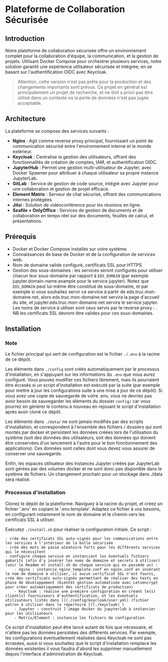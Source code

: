 # Plateforme de Collaboration Sécurisée

## Introduction

Notre plateforme de collaboration sécurisée offre un environnement complet pour la collaboration d'équipe, la communication, et la gestion de projets. Utilisant Docker Compose pour orchestrer plusieurs services, notre solution garantit une expérience utilisateur sécurisée et intégrée, en se basant sur l'authentification OIDC avec Keycloak.

> Attention, cette version n'est pas prête pour la production et des changements importants sont prévus.
> Ce projet en général est principalement un projet de recherche, et ne doit a priori pas être utilisé dans un contexte où la perte de données n'est pas jugée acceptable.

## Architecture

La plateforme se compose des services suivants :

- **Nginx** : Agit comme reverse proxy principal, fournissant un point de communication sécurisé entre l'environnement interne et le monde extérieur.
- **Keycloak** : Centralise la gestion des utilisateurs, offrant des fonctionnalités de création de comptes, IAM, et authentification OIDC.
- **JupyterHub** : Permet une gestion multi-utilisateur de Jupyter, avec Docker Spawner pour attribuer à chaque utilisateur sa propre instance JupyterLab.
- **GitLab** : Service de gestion de code source, intégré avec Jupyter pour une collaboration et gestion de projet efficace.
- **Element Matrix** : Serveur de chat sécurisé, offrant des communications internes protégées.
- **Jitsi** : Solution de vidéoconférence pour les réunions en ligne.
- **Seafile + OnlyOffice** : Services de gestion de documents et de collaboration en temps réel sur des documents, feuilles de calcul, et présentations.

## Prérequis

- Docker et Docker Compose installés sur votre système.
- Connaissances de base de Docker et de la configuration de services web.
- Nom de domaine valide configuré, certificats SSL pour HTTPS
- Gestion des sous-domaines : les services seront configurés pour utiliser chacun leur sous-domaine par rapport à `EDS_DOMAIN` (par exemple jupyter.domain-name.example pour le service jupyter). Notez que `EDS_DOMAIN` peut lui-même être constitué de sous-domaine, et par exemple si vous souhaitez servir ce service à partir de eds.truc.mon-domaine.net, alors eds.truc.mon-domaine.net servira la page d'accueil du site, et jupyter.eds.truc.mon-domaine.net servira le service jupyter.
Les noms de service à utiliser sont ceux servis par le reverse proxy : [](nginx/nginx_template.conf).
NB les certificats SSL devront être valides pour ces sous-domaines.


## Installation

### Note

Le fichier principal qui sert de configuration est le fichier `./.env` à la racine de ce dépôt.

Les éléments dans `./config` sont créés automatiquement par le processus d'installation, en s'appuyant sur les informations du `.env` que vous aurez configuré. Vous pouvez modifier ces fichiers librement, mais ils pourraient être écrasés si un script d'installation est exécuté par la suite (par exemple pour mettre à jour les configurations suite à une mise à jour de ce dépôt).
Si vous avez une copie de sauvegarde de votre .env, vous ne devriez pas avoir besoin de sauvegarder les éléments du dossier `config/` car vous pourrez en générer le contenu à nouveau en rejouant le script d'installation après avoir cloné ce dépôt.

Les éléments dans `./data/` ne sont jamais modifiés par des scripts d'installation, et correspondent à l'ensemble des fichiers / dossiers qui sont montés par docker et persistent les données créées lors de l'utilisation du système (soit des données des utilisateurs, soit des données qui doivent être conservées d'un lancement à l'autre pour le bon fonctionnement des applications).
Ces données sont celles dont vous devez vous assurer de conserver une sauvegarde.

Enfin, les espaces utilisateur des instances Jupyter créées par JupyterLab sont gérées par des volumes docker et ne sont donc pas disponible dans le système de fichiers. Un changement prochain pour un stockage dans ./data sera réalisé.

### Processus d'installation

Clonez le dépôt de la plateforme. Naviguez à la racine du projet, et créez un fichier '.env' en copiant le '.env.template'.
Adaptez ce fichier à vos besoins, en configurant notamment le nom de domaine et le chemin vers les certificats SSL à utiliser.

Exécutez `./install.sh` pour réaliser la configuration initiale.
Ce script :

    - crée des certificats SSL auto-signés pour les communications entre les services à l'intérieur de la bulle sécurisée
    - crée des mots de passe aléatoire forts pour les différents services qui le nécessitent
    - configure chaque service en instanciant les éventuels fichiers gabarits (afin d'y insérer les noms de domaine et secrets à utiliser) (voir le Readme et install.sh de chaque service qui en possède un) :
        - nginx : instancie nginx_template.conf en nginx.conf en insérant le nom de domaine à utiliser, si aucun certificat SSL n'est fourni, crée des certificats auto-signés permettant de réaliser des tests en phase de développement (bientôt gestion automatisée avec Letsencrypt pour créer automatiquement des certificats de production)
        - Keycloak : réalise une première configuration en créant le(s) client(s) fournisseurs d'authentification, et les éventuels utilisateurs listés dans [](./config/keycloak/user.yml) (fichier patron à utiliser dans le répertoire [](./keycloak) )
        - Jupyter : construit l'image docker du jupyterlab à instancier pour les utilisateurs
        - Matrix/Element : instancie les fichiers de configuration

Ce script d'installation peut être lancé autant de fois que nécessaire, et n'altère pas les données persistées des différents services.
Par exemple, les configurations éventuellement réalisées dans Keycloak ne sont pas écrasées, aussi si vous souhaitez que le script d'installation remplace les données existentes il vous faudra d'abord les supprimer manuellement depuis l'interface d'administration de Keycloak. 

